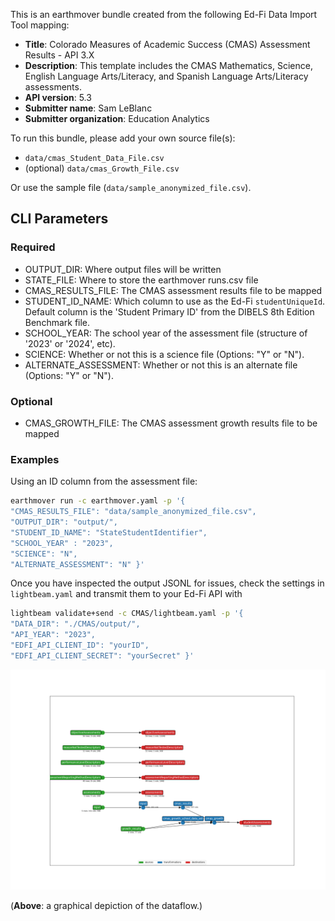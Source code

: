 This is an earthmover bundle created from the following Ed-Fi Data Import Tool mapping:
* **Title**: Colorado Measures of Academic Success (CMAS) Assessment Results - API 3.X
* **Description**: This template includes the CMAS Mathematics, Science, English Language Arts/Literacy, and Spanish Language Arts/Literacy assessments. 
* **API version**: 5.3
* **Submitter name**: Sam LeBlanc
* **Submitter organization**: Education Analytics

To run this bundle, please add your own source file(s):
* <code>data/cmas_Student_Data_File.csv</code>
* (optional) <code>data/cmas_Growth_File.csv</code> 

Or use the sample file (`data/sample_anonymized_file.csv`).

## CLI Parameters

### Required
- OUTPUT_DIR: Where output files will be written
- STATE_FILE: Where to store the earthmover runs.csv file
- CMAS_RESULTS_FILE: The CMAS assessment results file to be mapped
- STUDENT_ID_NAME: Which column to use as the Ed-Fi `studentUniqueId`. Default column is the 'Student Primary ID' from the DIBELS 8th Edition Benchmark file.
- SCHOOL_YEAR: The school year of the assessment file (structure of '2023' or '2024', etc).
- SCIENCE: Whether or not this is a science file (Options: "Y" or "N").
- ALTERNATE_ASSESSMENT: Whether or not this is an alternate file (Options: "Y" or "N").

### Optional
- CMAS_GROWTH_FILE: The CMAS assessment growth results file to be mapped

### Examples
Using an ID column from the assessment file:
```bash
earthmover run -c earthmover.yaml -p '{
"CMAS_RESULTS_FILE": "data/sample_anonymized_file.csv",
"OUTPUT_DIR": "output/",
"STUDENT_ID_NAME": "StateStudentIdentifier",
"SCHOOL_YEAR" : "2023",
"SCIENCE": "N",
"ALTERNATE_ASSESSMENT": "N" }'
```

Once you have inspected the output JSONL for issues, check the settings in `lightbeam.yaml` and transmit them to your Ed-Fi API with
```bash
lightbeam validate+send -c CMAS/lightbeam.yaml -p '{
"DATA_DIR": "./CMAS/output/",
"API_YEAR": "2023",
"EDFI_API_CLIENT_ID": "yourID",
"EDFI_API_CLIENT_SECRET": "yourSecret" }'
```

![DAG view of transformations](graph.png)

(**Above**: a graphical depiction of the dataflow.)